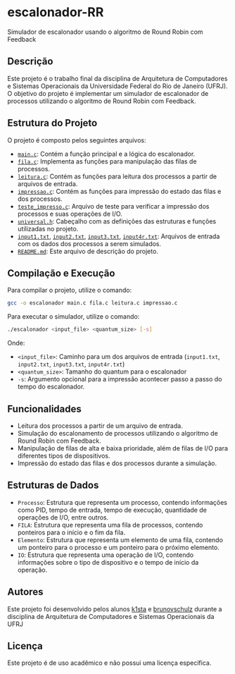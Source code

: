 # escalonador-RR

Simulador de escalonador usando o algoritmo de Round Robin com Feedback

## Descrição

Este projeto é o trabalho final da disciplina de Arquitetura de Computadores e Sistemas Operacionais da Universidade Federal do Rio de Janeiro (UFRJ). O objetivo do projeto é implementar um simulador de escalonador de processos utilizando o algoritmo de Round Robin com Feedback.

## Estrutura do Projeto

O projeto é composto pelos seguintes arquivos:

- [`main.c`](main.c): Contém a função principal e a lógica do escalonador.
- [`fila.c`](fila.c): Implementa as funções para manipulação das filas de processos.
- [`leitura.c`](leitura.c): Contém as funções para leitura dos processos a partir de arquivos de entrada.
- [`impressao.c`](impressao.c): Contém as funções para impressão do estado das filas e dos processos.
- [`teste_impresso.c`](teste_impresso.c): Arquivo de teste para verificar a impressão dos processos e suas operações de I/O.
- [`universal.h`](universal.h): Cabeçalho com as definições das estruturas e funções utilizadas no projeto.
- [`input1.txt`](input1.txt), [`input2.txt`](input2.txt), [`input3.txt`](input3.txt), [`input4r.txt`](input4r.txt): Arquivos de entrada com os dados dos processos a serem simulados.
- [`README.md`](README.md): Este arquivo de descrição do projeto.

## Compilação e Execução

Para compilar o projeto, utilize o comando:

```sh
gcc -o escalonador main.c fila.c leitura.c impressao.c
```

Para executar o simulador, utilize o comando:

```sh
./escalonador <input_file> <quantum_size> [-s]
```
Onde:
- `<input_file>`: Caminho para um dos arquivos de entrada (`input1.txt`, `input2.txt`, `input3.txt`, `input4r.txt`)
- `<quantum_size>`: Tamanho do quantum para o escalonador
- `-s`: Argumento opcional para a impressão acontecer passo a passo do tempo do escalonador.

## Funcionalidades
- Leitura dos processos a partir de um arquivo de entrada.
- Simulação do escalonamento de processos utilizando o algoritmo de Round Robin com Feedback.
- Manipulação de filas de alta e baixa prioridade, além de filas de I/O para diferentes tipos de dispositivos.
- Impressão do estado das filas e dos processos durante a simulação.

## Estruturas de Dados
- `Processo`: Estrutura que representa um processo, contendo informações como PID, tempo de entrada, tempo de execução, quantidade de operações de I/O, entre outros.
- `FILA`: Estrutura que representa uma fila de processos, contendo ponteiros para o início e o fim da fila.
- `Elemento`: Estrutura que representa um elemento de uma fila, contendo um ponteiro para o processo e um ponteiro para o próximo elemento.
- `IO`: Estrutura que representa uma operação de I/O, contendo informações sobre o tipo de dispositivo e o tempo de início da operação.

## Autores
Este projeto foi desenvolvido pelos alunos [k1sta](https://github.com/k1sta) e [brunovschulz](https://github.com/brunovschulz) durante a disciplina de Arquitetura de Computadores e Sistemas Operacionais da UFRJ

## Licença
Este projeto é de uso acadêmico e não possui uma licença específica.